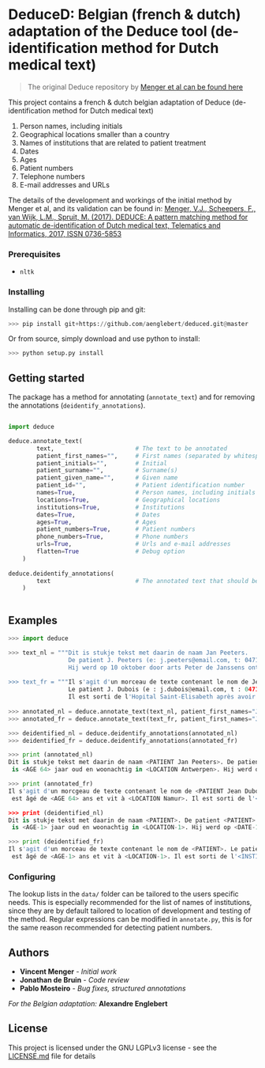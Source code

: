 # DeduceD: Belgian (french & dutch) adaptation of the Deduce tool (de-identification method for Dutch medical text)

> The original Deduce repository by [Menger et al can be found here](https://github.com/vmenger/deduce)

This project contains a french & dutch belgian adaptation of Deduce (de-identification method for Dutch medical text)

1. Person names, including initials
2. Geographical locations smaller than a country
3. Names of institutions that are related to patient treatment
4. Dates
5. Ages
6. Patient numbers
7. Telephone numbers
8. E-mail addresses and URLs

The details of the development and workings of the initial method by Menger et al, and its validation can be found in:
[Menger, V.J., Scheepers, F., van Wijk, L.M., Spruit, M. (2017). DEDUCE: A pattern matching method for automatic de-identification of Dutch medical text, Telematics and Informatics, 2017, ISSN 0736-5853](http://www.sciencedirect.com/science/article/pii/S0736585316307365)

### Prerequisites

* `nltk`

### Installing

Installing can be done through pip and git: 

``` python
>>> pip install git+https://github.com/aenglebert/deduced.git@master
```

Or from source, simply download and use python to install:

``` python
>>> python setup.py install
```

## Getting started

The package has a method for annotating (`annotate_text`) and for removing the annotations (`deidentify_annotations`).

``` python

import deduce 

deduce.annotate_text(
        text,                       # The text to be annotated
        patient_first_names="",     # First names (separated by whitespace)
        patient_initials="",        # Initial
        patient_surname="",         # Surname(s)
        patient_given_name="",      # Given name
        patient_id="",              # Patient identification number
        names=True,                 # Person names, including initials
        locations=True,             # Geographical locations
        institutions=True,          # Institutions
        dates=True,                 # Dates
        ages=True,                  # Ages
        patient_numbers=True,       # Patient numbers
        phone_numbers=True,         # Phone numbers
        urls=True,                  # Urls and e-mail addresses
        flatten=True                # Debug option
    )    
    
deduce.deidentify_annotations(
        text                        # The annotated text that should be de-identified
    )
    
```

## Examples
``` python
>>> import deduce

>>> text_nl = """Dit is stukje tekst met daarin de naam Jan Peeters. 
                 De patient J. Peeters (e: j.peeters@email.com, t: 0471 23 45 67) is 64 jaar oud en woonachtig in Antwerpen.
                 Hij werd op 10 oktober door arts Peter de Janssens ontslagen van de UZA in Antwerpen."
                 
>>> text_fr = """Il s'agit d'un morceau de texte contenant le nom de Jean Dubois. 
                 Le patient J. Dubois (e : j.dubois@email.com, t : 0471 23 45 67) est âgé de 64 ans et vit à Namur. 
                 Il est sorti de l'Hopital Saint-Elisabeth après avoir été vu par le docteur John Dupont le 10 octobre."
                 
>>> annotated_nl = deduce.annotate_text(text_nl, patient_first_names="Jan", patient_surname="Peeters")
>>> annotated_fr = deduce.annotate_text(text_fr, patient_first_names="Jean", patient_surname="Dubois")

>>> deidentified_nl = deduce.deidentify_annotations(annotated_nl)
>>> deidentified_fr = deduce.deidentify_annotations(annotated_fr)

>>> print (annotated_nl)
Dit is stukje tekst met daarin de naam <PATIENT Jan Peeters>. De patient <PATIENT J. Peeters> (e: <URL j.peeters@email.com>, t: <PHONENUMBER 0471 23 45 67>)
 is <AGE 64> jaar oud en woonachtig in <LOCATION Antwerpen>. Hij werd op <DATE 10 oktober> door arts <PERSON Peter de Janssens> ontslagen van de <INSTITUTION UZA> in <LOCATION Antwerpen>.

>>> print (annotated_fr)
Il s'agit d'un morcgeau de texte contenant le nom de <PATIENT Jean Dubois>. Le patient <PATIENT J. Dubois> (e : <URL j.dubois@email.com>, t : <PHONENUMBER 0471 23 45 67>)
 est âgé de <AGE 64> ans et vit à <LOCATION Namur>. Il est sorti de l'<INSTITUTION Hopital Saint-Elisabeth> après avoir été vu par le <PERSON docteur John Dupont> le <DATE 10 octobre.>

>>> print (deidentified_nl)
Dit is stukje tekst met daarin de naam <PATIENT>. De patient <PATIENT> (e: <URL-1>, t: <PHONENUMBER-1>)
 is <AGE-1> jaar oud en woonachtig in <LOCATION-1>. Hij werd op <DATE-1> door arts <PERSON-1> ontslagen van de <INSTITUTION-1> in <LOCATION-1>.

>>> print (deidentified_fr)
Il s'agit d'un morceau de texte contenant le nom de <PATIENT>. Le patient <PATIENT> (e : <URL-1>, t : <PHONENUMBER-1>)
 est âgé de <AGE-1> ans et vit à <LOCATION-1>. Il est sorti de l'<INSTITUTION-1> après avoir été vu par le <PERSON-1> le <DATE-1>


```

### Configuring

The lookup lists in the `data/` folder can be tailored to the users specific needs. This is especially recommended for the list of names of institutions, since they are by default tailored to location of development and testing of the method. Regular expressions can be modified in `annotate.py`, this is for the same reason recommended for detecting patient numbers. 

## Authors

* **Vincent Menger** - *Initial work* 
* **Jonathan de Bruin** - *Code review*
* **Pablo Mosteiro** - *Bug fixes, structured annotations*

*For the Belgian adaptation:* **Alexandre Englebert**

## License

This project is licensed under the GNU LGPLv3 license - see the [LICENSE.md](LICENSE.md) file for details
